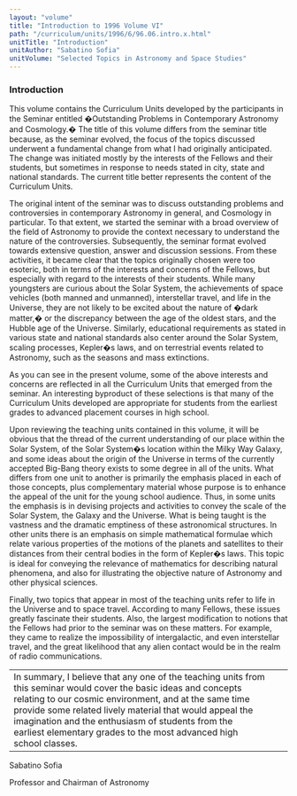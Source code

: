 ```yaml
---
layout: "volume"
title: "Introduction to 1996 Volume VI"
path: "/curriculum/units/1996/6/96.06.intro.x.html"
unitTitle: "Introduction"
unitAuthor: "Sabatino Sofia"
unitVolume: "Selected Topics in Astronomy and Space Studies"
---
```

<body>
<h3>
Introduction
</h3>
This volume contains the Curriculum Units developed by the participants in the Seminar entitled �Outstanding Problems in Contemporary Astronomy and Cosmology.� The title of this volume differs from the seminar title because, as the seminar evolved, the focus of the topics discussed underwent a fundamental change from what I had originally anticipated. The change was initiated mostly by the interests of the Fellows and their students, but sometimes in response to needs stated in city, state and national standards. The current title better represents the content of the Curriculum Units.
<p>
The original intent of the seminar was to discuss outstanding problems and controversies in contemporary Astronomy in general, and Cosmology in particular. To that extent, we started the seminar with a broad overview of the field of Astronomy to provide the context necessary to understand the nature of the controversies. Subsequently, the seminar format evolved towards extensive question, answer and discussion sessions. From these activities, it became clear that the topics originally chosen were too esoteric, both in terms of the interests and concerns of the Fellows, but especially with regard to the interests of their students. While many youngsters are curious about the Solar System, the achievements of space vehicles (both manned and unmanned), interstellar travel, and life in the Universe, they are not likely to be excited about the nature of �dark matter,� or the discrepancy between the age of the oldest stars, and the Hubble age of the Universe. Similarly, educational requirements as stated in various state and national standards also center around the Solar System, scaling processes, Kepler�s laws, and on terrestrial events related to Astronomy, such as the seasons and mass extinctions.
</p>
<p>
As you can see in the present volume, some of the above interests and concerns are reflected in all the Curriculum Units that emerged from the seminar. An interesting byproduct of these selections is that many of the Curriculum Units developed are appropriate for students from the earliest grades to advanced placement courses in high school.
</p>
<p>
Upon reviewing the teaching units contained in this volume, it will be obvious that the thread of the current understanding of our place within the Solar System, of the Solar System�s location within the Milky Way Galaxy, and some ideas about the origin of the Universe in terms of the currently accepted Big-Bang theory exists to some degree in all of the units. What differs from one unit to another is primarily the emphasis placed in each of those concepts, plus complementary material whose purpose is to enhance the appeal of the unit for the young school audience. Thus, in some units the emphasis is in devising projects and activities to convey the scale of the Solar System, the Galaxy and the Universe. What is being taught is the vastness and the dramatic emptiness of these astronomical structures. In other units there is an emphasis on simple mathematical formulae which relate various properties of the motions of the planets and satellites to their distances from their central bodies in the form of Kepler�s laws. This topic is ideal for conveying the relevance of mathematics for describing natural phenomena, and also for illustrating the objective nature of Astronomy and other physical sciences.
</p>
<p>
Finally, two topics that appear in most of the teaching units refer to life in the Universe and to space travel. According to many Fellows, these issues greatly fascinate their students. Also, the largest modification to notions that the Fellows had prior to the seminar was on these matters. For example, they came to realize the impossibility of intergalactic, and even interstellar travel, and the great likelihood that any alien contact would be in the realm of radio communications.
</p>
<table border="0">
<tr>
<td>
In summary, I believe that any one of the teaching units from this seminar would cover the basic ideas and concepts relating to our cosmic environment, and at the same time provide some related lively material that would appeal the imagination and the enthusiasm of students from the earliest elementary grades to the most advanced high school classes.
</td>
<td>
</td>
<td>
</td>
</tr>
</table>
<p>
Sabatino Sofia
</p>
<p>
Professor and Chairman of Astronomy
</p>
</body>